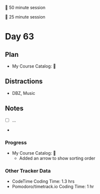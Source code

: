 🍒 50 minute session

🍅 25 minute session

# Day 63

## Plan

-   My Course Catalog: 🍒

## Distractions

-   DBZ, Music

## Notes

-   [ ] ...

-

### Progress

-   My Course Catalog: 🍒
    -   Added an arrow to show sorting order

### Other Tracker Data

-   CodeTime Coding Time: 1.3 hrs
-   Pomodoro/timetrack.io Coding Time: 1 hr
